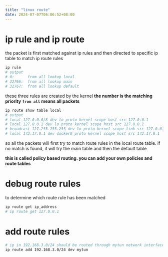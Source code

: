 ```yaml
---
title: "linux route"
date: 2024-07-07T06:06:52+08:00
---
```


# ip rule and ip route

the packet is first matched against ip rules and then directed to specific ip table to match ip route rules

```sh
ip rule
# output
# 0:      from all lookup local
# 32766:  from all lookup main
# 32767:  from all lookup default
```

these three rules are created by the kernel
**the number is the matching priority**
**`from all` means all packets**

```sh
ip route show table local
# output
# local 127.0.0.0/8 dev lo proto kernel scope host src 127.0.0.1
# local 127.0.0.1 dev lo proto kernel scope host src 127.0.0.1
# broadcast 127.255.255.255 dev lo proto kernel scope link src 127.0.0.1
# local 172.17.0.1 dev docker0 proto kernel scope host src 172.17.0.1
```

so all the packets will first try to match route rules in the local route table. if no match is found, it will try the main table and then the default table

**this is called policy based routing. you can add your own policies and route tables**

# debug route rules

to determine which route rule has been matched

```bash
ip route get ip_address
# ip route get 127.0.0.1
```

# add route rules

```bash
# ip in 192.168.3.0/24 should be routed through mytun network interface
ip route add 192.168.3.0/24 dev mytun 
```
